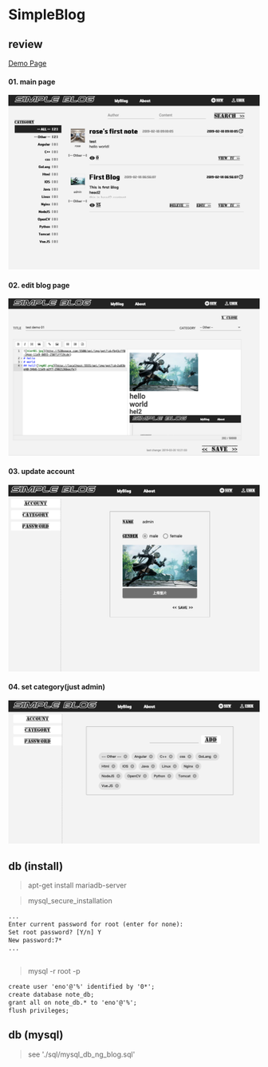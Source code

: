 # SimpleBlog

## review
[Demo Page](http://520space.com:5500)
#### 01. main page
![001](./doc/img01.png)
#### 02. edit blog page
![002](./doc/img02.png)
#### 03. update account
![003](./doc/img03.png)
#### 04. set category(just admin)
![004](./doc/img04.png)


## db (install)

> apt-get install mariadb-server

> mysql_secure_installation

```text
...
Enter current password for root (enter for none):
Set root password? [Y/n] Y
New password:7*
...


```

> mysql -r root -p
```mysql
create user 'eno'@'%' identified by '0*';
create database note_db;
grant all on note_db.* to 'eno'@'%';
flush privileges;
```

## db (mysql)
> see './sql/mysql_db_ng_blog.sql'
